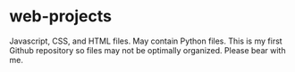 # web-projects
Javascript, CSS, and HTML files. May contain Python files.
This is my first Github repository so files may not be optimally organized. Please bear with me. 
